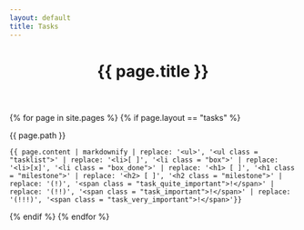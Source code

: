 ```yaml
---
layout: default
title: Tasks
---
```


<div class="post">

  <header class="post-header">
    <h1 class="post-title">{{ page.title }}</h1>
  </header>

  <article class="post-content">

  {% for page in site.pages %}
  {% if page.layout == "tasks" %}

  <p class = "tasklist_id">{{ page.path }}</p>

    {{ page.content | markdownify | replace: '<ul>', '<ul class = "tasklist">' | replace: '<li>[ ]', '<li class = "box">' | replace: '<li>[x]', '<li class = "box_done">' | replace: '<h1> [ ]', '<h1 class = "milestone">' | replace: '<h2> [ ]', '<h2 class = "milestone">' | replace: '(!)', '<span class = "task_quite_important">!</span>' | replace: '(!!)', '<span class = "task_important">!</span>' | replace: '(!!!)', '<span class = "task_very_important">!</span>'}}

  {% endif %}
  {% endfor %}

  </article>

</div>
